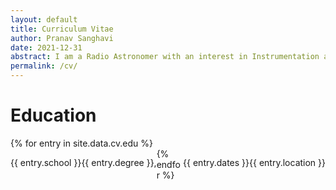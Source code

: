 ```yaml
---
layout: default
title: Curriculum Vitae
author: Pranav Sanghavi
date: 2021-12-31
abstract: I am a Radio Astronomer with an interest in Instrumentation and VLBI. I am currently completing my PhD at West Virginia University. My goal is to strive towards acquiring end-to-end experitise from analog chains to digital pipelines. I would like to build to telescopes to uncover the secrets of Fast Radio Bursts and Cosmology.
permalink: /cv/
---
```


# Education

<div>
    {% for entry in site.data.cv.edu %}
    <div>
        <p style='float: left'>{{ entry.school }}</p>
        <p style='float: right'>{{ entry.location }}</p>
    </div>
    <div>
        <p style='float: left'>{{ entry.degree }}, </p>
        <p style='float: right'>{{ entry.dates }}</p>
    </div>
    {% endfor %}
</div>
